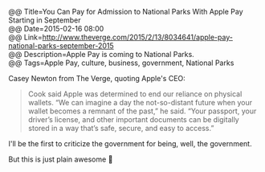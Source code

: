 @@ Title=You Can Pay for Admission to National Parks With Apple Pay Starting in September  
@@ Date=2015-02-16 08:00  
@@ Link=http://www.theverge.com/2015/2/13/8034641/apple-pay-national-parks-september-2015  
@@ Description=Apple Pay is coming to National Parks.  
@@ Tags=Apple Pay, culture, business, government, National Parks  

Casey Newton from The Verge, quoting Apple's CEO:
>Cook said Apple was determined to end our reliance on physical wallets. “We can imagine a day the not-so-distant future when your wallet becomes a remnant of the past,” he said. “Your passport, your driver’s license, and other important documents can be digitally stored in a way that’s safe, secure, and easy to access.”

I'll be the first to criticize the government for being, well, the government. 

But this is just plain awesome 🌄